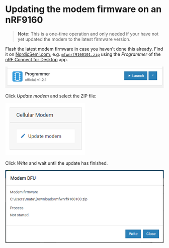 # Updating the modem firmware on an nRF9160

> **Note:** This is a one-time operation and only needed if your have not yet
> updated the modem to the latest firmware version.

Flash the latest modem firmware in case you haven't done this already. Find it
on
[NordicSemi.com](https://www.nordicsemi.com/Software-and-Tools/Development-Kits/nRF9160-DK/Download),
e.g.
[`mfwnrf9160101.zip`](https://www.nordicsemi.com/-/media/Software-and-other-downloads/Dev-Kits/nRF9160-DK/mfwnrf9160101.zip)
using the _Programmer_ of the
[nRF Connect for Desktop](https://www.nordicsemi.com/Software-and-Tools/Development-Tools/nRF-Connect-for-desktop)
app.

![nRF Connect for Desktop Programmer](images/programmer-desktop.png)

Click _Update modem_ and select the ZIP file:

![Update modem](images/update-modem-desktop.png)

Click _Write_ and wait until the update has finished.

![Write modem update](images/confirm-modem-update-desktop.png)
